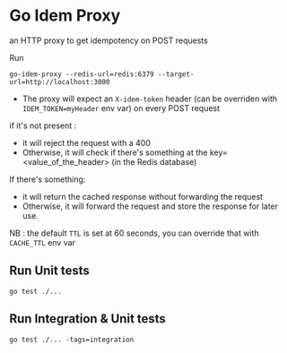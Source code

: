 # Go Idem Proxy

an HTTP proxy to get idempotency on POST requests

Run
```
go-idem-proxy --redis-url=redis:6379 --target-url=http://localhost:3000
```

- The proxy will expect an `X-idem-token` header (can be overriden with `IDEM_TOKEN=myHeader` env var) on every POST request

if it's not present :
- it will reject the request with a 400
- Otherwise, it will check if there's something at the key=<value_of_the_header> (in the Redis database)

If there's something:
- it will return the cached response without forwarding the request
- Otherwise, it will forward the request and store the response for later use.

NB : the default `TTL` is set at 60 seconds, you can override that with `CACHE_TTL` env var

## Run Unit tests
```
go test ./...
```

## Run Integration & Unit tests
```
go test ./... -tags=integration
```
